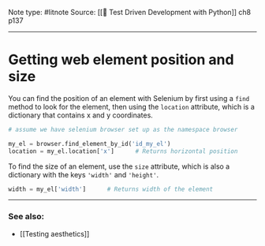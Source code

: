 Note type: #litnote
Source: [[📖 Test Driven Development with Python]] ch8 p137

---
# Getting web element position and size
You can find the position of an element with Selenium by first using a `find` method to look for the element, then using the `location` attribute, which is a dictionary that contains x and y coordinates.
```python
# assume we have selenium browser set up as the namespace browser

my_el = browser.find_element_by_id('id_my_el')
location = my_el.location['x']		# Returns horizontal position
```

To find the size of an element, use the `size` attribute, which is also a dictionary with the keys `'width'` and `'height'`.
```python
width = my_el['width']		# Returns width of the element
```

---
### See also:
- [[Testing aesthetics]]